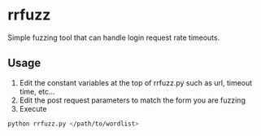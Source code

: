 # rrfuzz
Simple fuzzing tool that can handle login request rate timeouts.
## Usage
1. Edit the constant variables at the top of rrfuzz.py such as url, timeout time, etc...
2. Edit the post request parameters to match the form you are fuzzing
3. Execute
~~~bash
python rrfuzz.py </path/to/wordlist>
~~~
